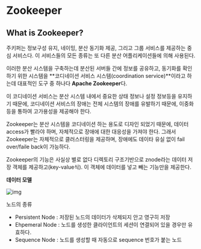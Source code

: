 # Zookeeper

## What is Zookeeper?

주키퍼는 정보구성 유지, 네이밍, 분산 동기화 제공, 그리고 그룹 서비스를 제공하는 중심 서비스다.
이 서비스들의 모든 종류는 또 다른 분산 어플리케이션들에 의해 사용된다.

이러한 분산 시스템을 구축하는데 분산된 서버들 간에 정보를 공유하고, 동기화를 확인 하기 위한 시스템을 **코디네이션 서비스 시스템(coordination service)**이라고 하는데 대표적인 도구 중 하나다 **Apache Zookeeper**다.

이 코디네이션 서비스는 분산 시스템 내에서 중요한 상태 정보나 설정 정보등을 유지하기 때문에, 코디네이션 서비스의 장애는 전체 시스템의 장애를 유발하기 때문에, 이중화 등을 통하여 고가용성을 제공해야 한다.

Zookeeper는 분산 시스템을 코디네이션 하는 용도로 디자인 되었기 때문에, 데이터 access가 빨라야 하며, 자체적으로 장애에 대한 대응성을 가져야 한다. 그래서 Zookeeper는 자체적으로 클러스터링을 제공하며, 장애에도 데이타 유실 없이 fail over/faile back이 가능하다.

Zookeeper의 기능은 사실상 별로 없다 디렉토리 구조기반으로 znode라는 데이터 저장 객체를 제공하고(key-value식). 이 객체에 데이터를 넣고 빼는 기능만을 제공한다.

**데이터 모델**

![img](https://t1.daumcdn.net/cfile/tistory/212C9A41552A787B2C)

노드의 종류

- Persistent Node : 저장된 노드의 데이터가 삭제되지 안고 영구히 저장
- Ehpemeral Node : 노드를 생성한 클라이언트의 세션이 연결되어 있을 경우만 유효하다.
- Sequence Node : 노드를 생성할 때 자동으로 sequence 번호가 붙는 노드